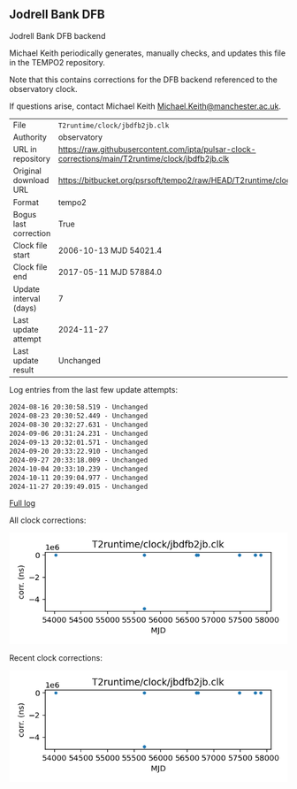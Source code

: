 
## Jodrell Bank DFB

Jodrell Bank DFB backend

Michael Keith periodically generates, manually checks, and updates
this file in the TEMPO2 repository.

Note that this contains corrections for the DFB backend referenced
to the observatory clock.

If questions arise, contact Michael Keith
<Michael.Keith@manchester.ac.uk>.

|     |     |
|:--- |:--- |
| File | `T2runtime/clock/jbdfb2jb.clk` |
| Authority | observatory |
| URL in repository | <https://raw.githubusercontent.com/ipta/pulsar-clock-corrections/main/T2runtime/clock/jbdfb2jb.clk> |
| Original download URL | <https://bitbucket.org/psrsoft/tempo2/raw/HEAD/T2runtime/clock/jbdfb2jb.clk> |
| Format | tempo2 |
| Bogus last correction | True |
| Clock file start | 2006-10-13 MJD 54021.4 |
| Clock file end | 2017-05-11 MJD 57884.0 |
| Update interval (days) | 7 |
| Last update attempt | 2024-11-27 |
| Last update result | Unchanged |

Log entries from the last few update attempts:
```
2024-08-16 20:30:58.519 - Unchanged
2024-08-23 20:30:52.449 - Unchanged
2024-08-30 20:32:27.631 - Unchanged
2024-09-06 20:31:24.231 - Unchanged
2024-09-13 20:32:01.571 - Unchanged
2024-09-20 20:33:22.910 - Unchanged
2024-09-27 20:33:18.009 - Unchanged
2024-10-04 20:33:10.239 - Unchanged
2024-10-11 20:39:04.977 - Unchanged
2024-11-27 20:39:49.015 - Unchanged
```
[Full log](https://raw.githubusercontent.com/ipta/pulsar-clock-corrections/main/log/T2runtime/clock/jbdfb2jb.clk.log)


All clock corrections:

![plot of all clock corrections](jbdfb2jb.clk.png "All corrections")

Recent clock corrections:

![plot of recent clock corrections](jbdfb2jb.clk.short.png "Recent corrections")

